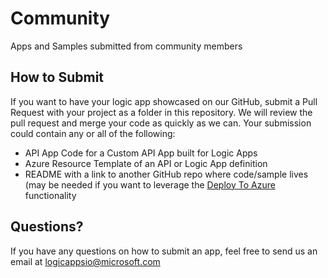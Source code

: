 # Community
Apps and Samples submitted from community members

## How to Submit ##

If you want to have your logic app showcased on our GitHub, submit a Pull Request with your project as a folder in this repository.  We will review the pull request and merge your code as quickly as we can.  Your submission could contain any or all of the following:
* API App Code for a Custom API App built for Logic Apps
* Azure Resource Template of an API or Logic App definition
* README with a link to another GitHub repo where code/sample lives (may be needed if you want to leverage the [Deploy To Azure](http://deploy.azure.com) functionality

## Questions? 

If you have any questions on how to submit an app, feel free to send us an email at [logicappsio@microsoft.com](mailto:logicappsio@microsoft.com)